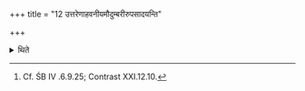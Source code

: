 +++
title = "12 उत्तरेणाहवनीयमौदुम्बरीरुपसादयन्ति"

+++

<details><summary>थिते</summary>

12. They keep the faggots of the Udumbara-tree near the Āhavanīya, towards the north of it.[^1]  

[^1]: Cf. ŚB IV .6.9.25; Contrast XXI.12.10. 
</details>
